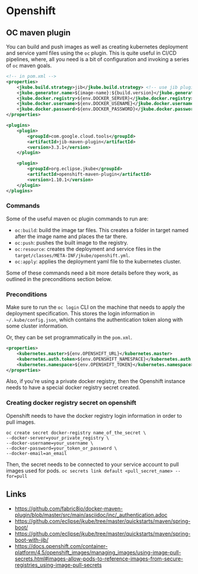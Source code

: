 # Openshift

## OC maven plugin
You can build and push images as well as creating kubernetes deployment and service yaml files using the `oc` plugin.
This is quite useful in CI/CD pipelines, where, all you need is a bit of configuration and invoking a series of `oc` maven goals.

```xml
<!-- in pom.xml -->
<properties>
    <jkube.build.strategy>jib</jkube.build.strategy> <!-- use jib plugin to build the image -->
    <jkube.generator.name>${image-name}:${build.version}</jkube.generator.name>
    <jkube.docker.registry>${env.DOCKER_SERVER}</jkube.docker.registry>
    <jkube.docker.username>${env.DOCKER_USENAME}</jkube.docker.username>
    <jkube.docker.password>${env.DOCKER_PASSWORD}</jkube.docker.password>
</properties>

<plugins>
    <plugin>
        <groupId>com.google.cloud.tools</groupId>
        <artifactId>jib-maven-plugin</artifactId>
        <version>3.3.1</version>
    </plugin>

    <plugin>
        <groupId>org.eclipse.jkube</groupId>
        <artifactId>openshift-maven-plugin</artifactId>
        <version>1.10.1</version>
    </plugin>
</plugins>
```

### Commands
Some of the useful maven oc plugin commands to run are:
- `oc:build`: build the image tar files. This creates a folder in target named after the image name and places the tar there.
- `oc:push`: pushes the built image to the registry.
- `oc:resource`: creates the deployment and service files in the `target/classes/META-INF/jkube/openshift.yml`.
- `oc:apply`: applies the deployment yaml file to the kubernetes cluster.

Some of these commands need a bit more details before they work, as outlined in the preconditions section below.

### Preconditions
Make sure to run the `oc login` CLI on the machine that needs to apply the deployment specification. This stores the login information in `~/.kube/config.json`, which contains the authentication token along with some cluster information.

Or, they can be set programmatically in the `pom.xml`.
```xml
<properties>
    <kubernetes.master>${env.OPENSHIFT_URL}</kubernetes.master>
    <kubernetes.auth.token>${env.OPENSHIFT_NAMESPACE}</kubernetes.auth.token>
    <kubernetes.namespace>${env.OPENSHIFT_TOKEN}</kubernetes.namespace>
</properties>    
```

Also, if you're using a private docker registry, then the Openshift instance needs to have a special docker registry secret created.

### Creating docker registry secret on openshift
Openshift needs to have the docker registry login information in order to pull images.

```
oc create secret docker-registry name_of_the_secret \
--docker-server=your_private_registry \
--docker-username=your_username \
--docker-password=your_token_or_password \
--docker-email=an_email
```

Then, the secret needs to be connected to your service account to pull images used for pods.
`oc secrets link default <pull_secret_name> --for=pull`

## Links
- https://github.com/fabric8io/docker-maven-plugin/blob/master/src/main/asciidoc/inc/_authentication.adoc
- https://github.com/eclipse/jkube/tree/master/quickstarts/maven/spring-boot/
- https://github.com/eclipse/jkube/tree/master/quickstarts/maven/spring-boot-with-jib/
- https://docs.openshift.com/container-platform/4.5/openshift_images/managing_images/using-image-pull-secrets.html#images-allow-pods-to-reference-images-from-secure-registries_using-image-pull-secrets